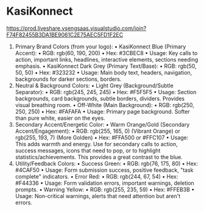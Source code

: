 # KasiKonnect
https://prod.liveshare.vsengsaas.visualstudio.com/join?F74F82455B3DA1BE9061C2E75AEC5FD1F2EC
1. Primary Brand Colors (from your logo):
• KasiKonnect Blue (Primary Accent):
• RGB: rgb(60, 190, 200)
• Hex: #3CBEC8
• Usage: Key calls to action, important links, headlines, interactive elements, sections needing emphasis.
• KasiKonnect Dark Grey (Primary Text/Base):
• RGB: rgb(50, 50, 50)
• Hex: #323232
• Usage: Main body text, headers, navigation, backgrounds for darker sections, borders.
2. Neutral & Background Colors:
• Light Grey (Background/Subtle Separator):
• RGB: rgb(245, 245, 245)
• Hex: #F5F5F5
• Usage: Section backgrounds, card backgrounds, subtle borders, dividers. Provides visual breathing room.
• Off-White (Main Background):
• RGB: rgb(250, 250, 250)
• Hex: #FAFAFA
• Usage: Primary page background. Softer than pure white, easier on the eyes.
3. Secondary Accent/Energetic Color:
• Warm Orange/Gold (Secondary Accent/Engagement):
• RGB: rgb(255, 165, 0) (Vibrant Orange) or rgb(255, 193, 7) (More Golden)
• Hex: #FFA500 or #FFC107
• Usage: This adds warmth and energy. Use for secondary calls to action, success messages, icons that need to pop, or to highlight statistics/achievements. This provides a great contrast to the blue.
4. Utility/Feedback Colors:
• Success Green:
• RGB: rgb(76, 175, 80)
• Hex: #4CAF50
• Usage: Form submission success, positive feedback, "task complete" indicators.
• Error Red:
• RGB: rgb(244, 67, 54)
• Hex: #F44336
• Usage: Form validation errors, important warnings, deletion prompts.
• Warning Yellow:
• RGB: rgb(255, 235, 59)
• Hex: #FFEB3B
• Usage: Non-critical warnings, alerts that need attention but aren't errors.

